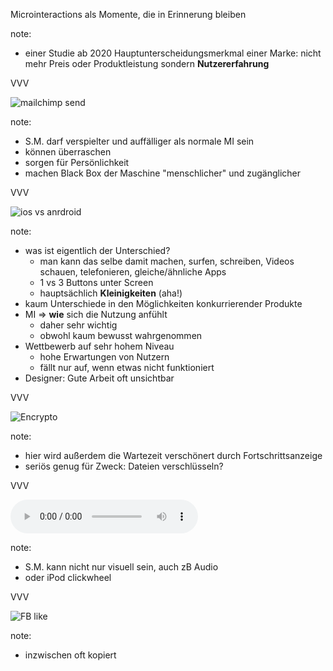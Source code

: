 <span class="slide-metadata" data-chapter="› Signature Moments"></span>

Microinteractions als Momente, die in Erinnerung bleiben

note:
- einer Studie ab 2020 Hauptunterscheidungsmerkmal einer Marke: nicht mehr Preis oder Produktleistung sondern **Nutzererfahrung** 

VVV

![mailchimp send](img/mailchimp-send.gif "w30")

note:
- S.M. darf verspielter und auffälliger als normale MI sein
- können überraschen
- sorgen für Persönlichkeit
- machen Black Box der Maschine "menschlicher" und zugänglicher

VVV

![ios vs anrdroid](img/ios-or-android.png "noshadow")

note:
- was ist eigentlich der Unterschied?
  - man kann das selbe damit machen, surfen, schreiben, Videos schauen, telefonieren, gleiche/ähnliche Apps
  - 1 vs 3 Buttons unter Screen
  - hauptsächlich **Kleinigkeiten** (aha!)
- kaum Unterschiede in den Möglichkeiten konkurrierender Produkte
- MI => **wie** sich die Nutzung anfühlt
  - daher sehr wichtig
  - obwohl kaum bewusst wahrgenommen
- Wettbewerb auf sehr hohem Niveau
  - hohe Erwartungen von Nutzern
  - fällt nur auf, wenn etwas nicht funktioniert
- Designer: Gute Arbeit oft unsichtbar 

VVV

![Encrypto](img/encrypto.gif "w30")

note:
- hier wird außerdem die Wartezeit verschönert durch Fortschrittsanzeige
- seriös genug für Zweck: Dateien verschlüsseln?

VVV

<audio controls data-autoplay>
  <source src="img/Mario-jump-sound.mp3" type="audio/mpeg">
  Your browser does not support the audio tag.
</audio>

note:
- S.M. kann nicht nur visuell sein, auch zB Audio
- oder iPod clickwheel

VVV

![FB like](img/fb-like.png "w30 noshadow")

note:
- inzwischen oft kopiert
